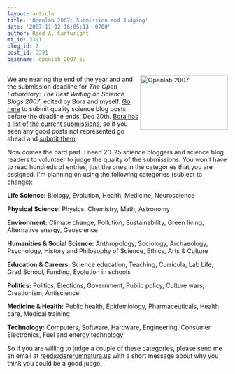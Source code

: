 ```yaml
---
layout: article
title: 'Openlab 2007: Submission and Judging'
date: '2007-11-12 16:05:13 -0700'
author: Reed A. Cartwright
mt_id: 3391
blog_id: 2
post_id: 3391
basename: openlab_2007_su
---
```

<a href="http://openlab.wufoo.com/forms/submission-form/"><img src="http://scit.us/openlab/openlab07-200.png" alt="Openlab 2007" width="200" height="125" style="float:right;" /></a>
We are nearing the end of the year and and the submission deadline for _The Open Laboratory: The Best Writing on Science Blogs 2007_, edited by Bora and myself.  [Go here](http://openlab.wufoo.com/forms/submission-form/) to submit quality science blog posts before the deadline ends, Dec 20th.  [Bora has a list of the current submissions](http://scienceblogs.com/clock/2007/11/open_laboratory_2008_last_call.php), so if you seen any good posts not represented go ahead and [submit them](http://openlab.wufoo.com/forms/submission-form/).

Now comes the hard part.  I need 20-25 science bloggers and science blog readers to volunteer to judge the quality of the submissions.  You won't have to read hundreds of entries, just the ones in the categories that you are assigned.  I'm planning on using the following categories (subject to change):

**Life Science:** Biology, Evolution, Health, Medicine, Neuroscience

**Physical Science:** Physics, Chemistry, Math, Astronomy

**Environment:** Climate change, Pollution, Sustainability, Green living, Alternative energy, Geoscience

**Humanities & Social Science:** Anthropology, Sociology, Archaeology, Psychology, History and Philosophy of Science, Ethics, Arts & Culture

**Education & Careers:** Science education, Teaching, Curricula, Lab Life, Grad School, Funding, Evolution in schools

**Politics:** Politics, Elections, Government, Public policy, Culture wars, Creationism, Antiscience

**Medicine & Health:** Public health, Epidemiology, Pharmaceuticals, Health care, Medical training

**Technology:** Computers, Software, Hardware, Engineering, Consumer Electronics, Fuel and energy technology

So if you are willing to judge a couple of these categories, please send me an email at reed@dererumnatura.us with a short message about why you think you could be a good judge.
